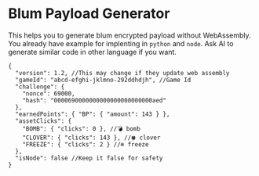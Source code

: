 # Blum Payload Generator

This helps you to generate blum encrypted payload without WebAssembly. You already have example for implenting in `python` and `node`. Ask AI to generate similar code in other language if you want.

```jsonc
{
  "version": 1.2, //This may change if they update web assembly
  "gameId": "abcd-efghi-jklmno-292ddhdjh", //Game Id
  "challenge": {
    "nonce": 69000,
    "hash": "0000690000000000000000000000aed"
  },
  "earnedPoints": { "BP": { "amount": 143 } },
  "assetClicks": {
    "BOMB": { "clicks": 0 }, //💣 bomb
    "CLOVER": { "clicks": 143 }, //🍀 clover
    "FREEZE": { "clicks": 2 } //❄️ freeze
  },
  "isNode": false //Keep it false for safety
}
```
